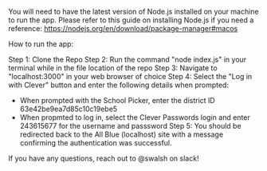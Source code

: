 You will need to have the latest version of Node.js installed on your machine to run the app. Please refer to this guide on installing Node.js if you need a reference: https://nodejs.org/en/download/package-manager#macos

How to run the app:

Step 1: Clone the Repo
Step 2: Run the command "node index.js" in your terminal while in the file location of the repo
Step 3: Navigate to "localhost:3000" in your web browser of choice
Step 4: Select the "Log in with Clever" button and enter the following details when prompted:
  - When prompted with the School Picker, enter the district ID 63e42be9ea7d85c10c19ebe5
  - When propmted to log in, select the Clever Passwords login and enter 243615677 for the username and passsword
Step 5: You should be redirected back to the All Blue (localhost) site with a message confirming the authentication was successful.

If you have any questions, reach out to @swalsh on slack!
